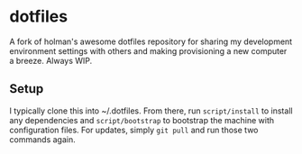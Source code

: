 # dotfiles

A fork of holman's awesome dotfiles repository for sharing my development environment settings with others and making provisioning a new computer a breeze. Always WIP.

## Setup

I typically clone this into ~/.dotfiles. From there, run `script/install` to install any dependencies and `script/bootstrap` to bootstrap the machine with configuration files. For updates, simply `git pull` and run those two commands again.
